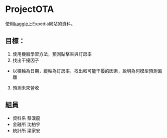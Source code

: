 # ProjectOTA
使用[kaggle](https://www.kaggle.com/c/expedia-personalized-sort)上Expedia網站的資料。

## 目標：
1. 使用機器學習方法，預測點擊率與訂房率
2. 找出干擾因子
  + 以橫軸為日期，縱軸為訂房率，找出較可能干擾的因素，說明為何模型預測偏離
3. 預測未來營收 

## 組員
+ 資科系 蔡漢龍 
+ 金融所 沈柏宇 
+ 統計所 梁家安
